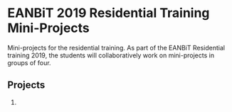 # EANBiT 2019 Residential Training Mini-Projects

Mini-projects for the residential training. As part of the EANBiT Residential training 2019, the students will collaboratively work on mini-projects in groups of four. 

## Projects

1. 
